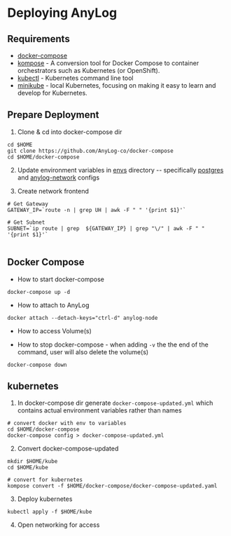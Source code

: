 # Deploying AnyLog 

## Requirements 
* [docker-compose](https://github.com/AnyLog-co/documentation/blob/master/Docker%20Compose%20&%20Kubernetes.md)
* [kompose](https://kompose.io/installation/) - A conversion tool for Docker Compose to container orchestrators such as Kubernetes (or OpenShift).
* [kubectl](https://kubernetes.io/docs/tasks/tools/install-kubectl-linux/) - Kubernetes command line tool
* [minikube](https://minikube.sigs.k8s.io/docs/start/) - local Kubernetes, focusing on making it easy to learn and develop for Kubernetes.

## Prepare Deployment 
1. Clone & cd into docker-compose dir 
```commandline
cd $HOME
git clone https://github.com/AnyLog-co/docker-compose
cd $HOME/docker-compose 
```
2. Update environment variables in [envs](envs/) directory -- specifically [postgres](envs/postgres.env) and [anylog-network](envs/anylog_node.env) configs 

3. Create network frontend
```commandline
# Get Gateway 
GATEWAY_IP=`route -n | grep UH | awk -F " " '{print $1}'` 

# Get Subnet 
SUBNET=`ip route | grep  ${GATEWAY_IP} | grep "\/" | awk -F " " '{print $1}'`


```
## Docker Compose 
* How to start docker-compose
```commandline
docker-compose up -d 
```
* How to attach to AnyLog
```commandline
docker attach --detach-keys="ctrl-d" anylog-node
```
* How to access Volume(s)

* How to stop docker-compose - when adding `-v` the the end of the command, user will also delete the volume(s)
```commandline
docker-compose down
```


## kubernetes
1. In docker-compose dir generate `docker-compose-updated.yml` which contains actual environment variables rather than names
```commandline
# convert docker with env to variables
cd $HOME/docker-compose
docker-compose config > docker-compose-updated.yml
```

2. Convert docker-compose-updated
```commandline
mkdir $HOME/kube  
cd $HOME/kube 

# convert for kubernetes 
kompose convert -f $HOME/docker-compose/docker-compose-updated.yaml 
```

3. Deploy kubernetes
```commandline
kubectl apply -f $HOME/kube
```

4. Open networking for access 

